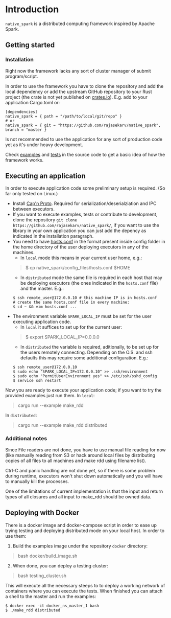 # Introduction

`native_spark` is a distributed computing framework inspired by Apache Spark.

## Getting started

### Installation

Right now the framework lacks any sort of cluster manager of submit program/script.

In order to use the framework you have to clone the repository and add the local dependency or add the upstream GitHub repository to your Rust project (the crate is not yet published on [crates.io](https://crates.io/)). E.g. add to your application Cargo.toml or:

```
[dependencies]
native_spark = { path = "/path/to/local/git/repo" }
# or
native_spark = { git = "https://github.com/rajasekarv/native_spark", branch = "master }
```

Is not recommended to use the application for any sort of production code yet as it's under heavy development.

Check [examples](https://github.com/rajasekarv/native_spark/tree/master/examples) and [tests](https://github.com/rajasekarv/native_spark/tree/master/tests) in the source code to get a basic idea of how the framework works.

## Executing an application

In order to execute application code some preliminary setup is required. (So far only tested on Linux.)

* Install [Cap'n Proto](https://capnproto.org/install.html). Required for serialization/deserialziation and IPC between executors.
* If you want to execute examples, tests or contribute to development, clone the repository `git clone https://github.com/rajasekarv/native_spark/`, if you want to use the library in your own application you can just add the depency as indicated in the installation paragraph.
* You need to have [hosts.conf](https://github.com/rajasekarv/native_spark/blob/master/config_files/hosts.conf) in the format present inside config folder in the home directory of the user deploying executors in any of the machines.
    * In `local` mode this means in your current user home, e.g.:
    > $ cp native_spark/config_files/hosts.conf $HOME
    * In `distributed` mode the same file is required in each host that may be deploying executors (the ones indicated in the `hosts.conf` file) and the master. E.g.:
    ```
    $ ssh remote_user@172.0.0.10 # this machine IP is in hosts.conf
    # create the same hosts.conf file in every machine:
    $ cd ~ && vim hosts.conf ...
    ```
* The environment variable `SPARK_LOCAL_IP` must be set for the user executing application code.
    * In `local` it suffices to set up for the current user:
    > $ export SPARK_LOCAL_IP=0.0.0.0
    * In `distributed` the variable is required, aditionally, to be set up for the users remotely connecting. Depending on the O.S. and ssh defaults this may require some additional configuration. E.g.:
    ```
    $ ssh remote_user@172.0.0.10
    $ sudo echo "SPARK_LOCAL_IP=172.0.0.10" >> .ssh/environment
    $ sudo echo "PermitUserEnvironment yes" >> /etc/ssh/sshd_config
    $ service ssh restart 
    ```

Now you are ready to execute your application code; if you want to try the provided 
examples just run them. In `local`:
> cargo run --example make_rdd

In `distributed`:
> cargo run --example make_rdd distributed

### Additional notes

Since File readers are not done, you have to use manual file reading for now (like manually reading from S3 or hack around local files by distributing copies of all files to all machines and make rdd using filename list).

Ctrl-C and panic handling are not done yet, so if there is some problem during runtime, executors won't shut down automatically and you will have to manually kill the processes.

One of the limitations of current implementation is that the input and return types of all closures and all input to make_rdd should be owned data.

## Deploying with Docker

There is a docker image and docker-compose script in order to ease up trying testing 
and deploying distributed mode on your local host. In order to use them:

1. Build the examples image under the repository `docker` directory:
> bash docker/build_image.sh
2. When done, you can deploy a testing cluster:
> bash testing_cluster.sh

This will execute all the necessary steeps to to deploy a working network of containers where you can execute the tests. When finished you can attach a shell to the master and run the examples:
```
$ docker exec -it docker_ns_master_1 bash
$ ./make_rdd distributed
```
